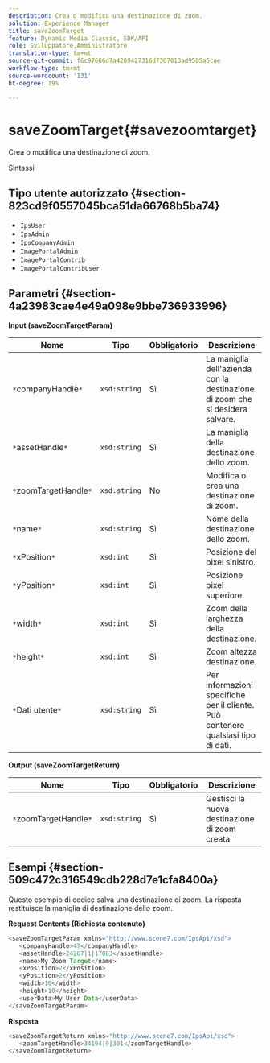 ```yaml
---
description: Crea o modifica una destinazione di zoom.
solution: Experience Manager
title: saveZoomTarget
feature: Dynamic Media Classic, SDK/API
role: Sviluppatore,Amministratore
translation-type: tm+mt
source-git-commit: f6c97606d7a4209427316d7367013ad9585a5cae
workflow-type: tm+mt
source-wordcount: '131'
ht-degree: 19%

---
```



# saveZoomTarget{#savezoomtarget}

Crea o modifica una destinazione di zoom.

Sintassi

## Tipo utente autorizzato {#section-823cd9f0557045bca51da66768b5ba74}

* `IpsUser`
* `IpsAdmin`
* `IpsCompanyAdmin`
* `ImagePortalAdmin`
* `ImagePortalContrib`
* `ImagePortalContribUser`

## Parametri {#section-4a23983cae4e49a098e9bbe736933996}

**Input (saveZoomTargetParam)**

| Nome | Tipo | Obbligatorio | Descrizione |
|---|---|---|---|
| `*`companyHandle`*` | `xsd:string` | Sì | La maniglia dell&#39;azienda con la destinazione di zoom che si desidera salvare. |
| `*`assetHandle`*` | `xsd:string` | Sì | La maniglia della destinazione dello zoom. |
| `*`zoomTargetHandle`*` | `xsd:string` | No | Modifica o crea una destinazione di zoom. |
| `*`name`*` | `xsd:string` | Sì | Nome della destinazione dello zoom. |
| `*`xPosition`*` | `xsd:int` | Sì | Posizione del pixel sinistro. |
| `*`yPosition`*` | `xsd:int` | Sì | Posizione pixel superiore. |
| `*`width`*` | `xsd:int` | Sì | Zoom della larghezza della destinazione. |
| `*`height`*` | `xsd:int` | Sì | Zoom altezza destinazione. |
| `*`Dati utente`*` | `xsd:string` | Sì | Per informazioni specifiche per il cliente. Può contenere qualsiasi tipo di dati. |

**Output (saveZoomTargetReturn)**

| Nome | Tipo | Obbligatorio | Descrizione |
|---|---|---|---|
| `*`zoomTargetHandle`*` | `xsd:string` | Sì | Gestisci la nuova destinazione di zoom creata. |

## Esempi {#section-509c472c316549cdb228d7e1cfa8400a}

Questo esempio di codice salva una destinazione di zoom. La risposta restituisce la maniglia di destinazione dello zoom.

**Request Contents (Richiesta contenuto)**

```java
<saveZoomTargetParam xmlns="http://www.scene7.com/IpsApi/xsd">
   <companyHandle>47</companyHandle>
   <assetHandle>24267|1|17063</assetHandle>
   <name>My Zoom Target</name>
   <xPosition>2</xPosition>
   <yPosition>2</yPosition>
   <width>10</width>
   <height>10</height>
   <userData>My User Data</userData>
</saveZoomTargetParam>
```

**Risposta**

```java
<saveZoomTargetReturn xmlns="http://www.scene7.com/IpsApi/xsd">
   <zoomTargetHandle>34194|9|301</zoomTargetHandle>
</saveZoomTargetReturn>
```

